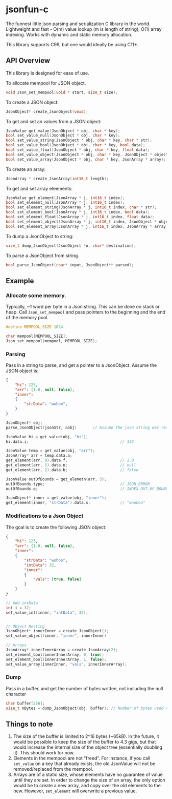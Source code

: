 # jsonfun-c

The funnest little json parsing and serialization C library in the world. Lightweight and fast - O(m) value lookup 
(m is length of string), O(1) array indexing. Works with dynamic and static memory allocation. 

This library supports C99, but one would ideally be using C11+.

## API Overview
This library is designed for ease of use.

To allocate mempool for JSON object.
```C
void Json_set_mempool(void * start, size_t size);
```

To create a JSON object:
```C
JsonObject* create_JsonObject(void);
```

To get and set an values from a JSON object:
```C
JsonValue get_value(JsonObject * obj, char * key);
bool set_value_null(JsonObject * obj, char * key);
bool set_value_string(JsonObject * obj, char * key, char * str);
bool set_value_bool(JsonObject * obj, char * key, bool data);
bool set_value_float(JsonObject * obj, char * key, float data);
bool set_value_object(JsonObject * obj, char * key, JsonObject * object);
bool set_value_array(JsonObject * obj, char * key, JsonArray * array);
```

To create an array:
```C
JsonArray * create_JsonArray(int16_t length);
```

To get and set array eleements:
```C
JsonValue get_element(JsonArray * j, int16_t index);
bool set_element_null(JsonArray * j, int16_t index);
bool set_element_string(JsonArray * j, int16_t index, char * str);
bool set_element_bool(JsonArray * j, int16_t index, bool data);
bool set_element_float(JsonArray * j, int16_t index, float data);
bool set_element_object(JsonArray * j, int16_t index, JsonObject * object);
bool set_element_array(JsonArray * j, int16_t index, JsonArray * array);
```

To dump a JsonObject to string:
```C
size_t dump_JsonObject(JsonObject *o, char* destination);
```

To parse a JsonObject from string.
```C
bool parse_JsonObject(char* input, JsonObject** parsed);
```

## Example
### Allocate some memory.

Typically, ~1 word per byte in a Json string. This can be done on stack or heap. Call `Json_set_mempool` and pass pointers to the beginning and the end of the memory pool.

```C
#define MEMPOOL_SIZE 1024

char mempool[MEMPOOL_SIZE];
Json_set_mempool(mempool, MEMPOOL_SIZE);
```

### Parsing
Pass in a string to parse, and get a pointer to a JsonObject.
Assume the JSON object is:
```JSON
{
    "hi": 123,
    "arr": [1.0, null, false],
    "inner": 
    {
        "strData": "wohoo",
    }
}
```

```C
JsonObject* obj;
parse_JsonObject(jsonStr, &obj)       // Assume the json string was read. I.e. from a gile.

JsonValue hi = get_value(obj, "hi");
hi.data.i;                                        // 123

JsonValue temp = get_value(obj, "arr");
JsonArray* arr = temp.data.a;
get_element(arr, 0).data.f;                       // 1.0
get_element(arr, 1).data.n;                       // null
get_element(arr, 2).data.b;                       // false

JsonValue outOfBounds = get_elemetn(arr, 3);
outOfBounds.type;                                 // JSON_ERROR
outOfBounds.e;                                    // INDEX_OUT_OF_BOUNDS

JsonObject* inner = get_value(obj, "inner");
get_element(inner, "strData").data.s;             // "woohoo"
```

### Modifications to a Json Object
The goal is to create the following JSON object:
```JSON
{
    "hi": 123,
    "arr": [1.0, null, false],
    "inner": 
    {
        "strData": "wohoo",
        "intData": 32,
        "inner":
        {
            "vals": [true, false]     
        }
    }
}
```

```C
// Add intData
int i = 32;
set_value_int(inner, "intData", 32);


// Object Nesting
JsonObject* innerInner = create_JsonObject();
set_value_object(inner, "inner", innerInner)

// Arrays
JsonArray* innerInnerArray = create_JsonArray(2);
set_element_bool(innerInnerArray, 0, true);
set_element_bool(innerInnerArray, 1, false);
set_value_array(innerInner, "vals", innerInnerArray);
```

### Dump
Pass in a buffer, and get the number of bytes written, not including the null character
```C
char buffer[256];
size_t nBytes = dump_JsonObject(obj, buffer); // Number of bytes used not including null character.
```

## Things to note
1. The size of the buffer is limited to 2^16 bytes (~65kB). In the future, it would be possible to keep the size of the buffer to 4.3 gigs, but that would increase the internal size of the object tree (essentially doubling it). This should work for now.
2. Elements in the mempool are not "freed". For instance, if you call `set_value` on a key that already exists, the old JsonValue will not be removed/replaced from the mempool.
3. Arrays are of a static size, whose elements have no guarantee of value until they are set. In order to change the size of an array, the only option would be to create a new array, and copy over the old elements to the new. However, ```set_element``` will overwrite a previous value.
